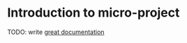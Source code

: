 # Introduction to micro-project

TODO: write [great documentation](http://jacobian.org/writing/what-to-write/)
